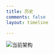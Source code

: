```yaml
---
title: 历史
comments: false
layout: timeline

---
```

![当前架构](https://i0.hdslb.com/bfs/article/e89b7f8a1c59c58a56c406a29fcbe43b1e74ae4d.png)